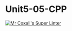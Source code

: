# Unit5-05-CPP
[![Mr Coxall's Super Linter](https://github.com/ICS3U-Programming-JosephK/Unit5-05-CPP/workflows/Mr%20Coxall's%20Super%20Linter/badge.svg)](https://github.com/ICS3U-Programming-JosephK/Unit5-05-CPP/actions/)
